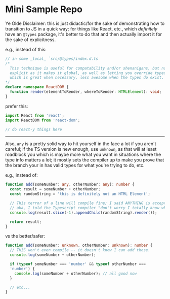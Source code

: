 # Mini Sample Repo

Ye Olde Disclaimer: this is just didactic/for the sake of demonstrating how to transition to JS in a quick way; for things like React, etc., which _definitely_ have an `@types` package, it's better to do that and then actually import it for the sake of explicitness.

e.g., instead of this:
```typescript
// in some _local_ `src/@types/index.d.ts
/*
  This technique is useful for compatability and/or shenanigans, but not as
  explicit as it makes it global, as well as letting you override typedefs;
  which is great when necessary, less awesome when the types do exist.
*/
declare namespace ReactDOM {
  function render(elementToRender, whereToRender: HTMLElement): void;
}
```

prefer this:
```typescript
import React from 'react';
import ReactDOM from 'react-dom';

// do react-y things here
```

---

Also, `any` is a pretty solid way to hit yourself in the face a lot if you aren't careful; if the TS version is new enough, use `unknown`, as that will at least roadblock you which is maybe more what you want in situations where the type info matters a lot; it mostly sets the compiler up to make you prove that the branch your in has valid types for what you're trying to do, etc.

e.g., instead of:

```typescript
function add(someNumber: any, otherNumber: any): number {
  const result = someNumber + otherNumber;
  const randomString = 'this is definitely not an HTML Element';

  // This terror of a line will compile fine; I said ANYTHING is acceptable
  // aka, I told the Typescript compiler "don't worry I totally know what's up"
  console.log(result.slice(-1).appendChild(randomString).render());

  return result;
}
```

vs the better/safer:

```typescript
function add(someNumber: unknown, otherNumber: unknown): number {
  // THIS won't even compile -- it doesn't know I can add those.
  console.log(someNumber + otherNumber);

  if (typeof someNumber === 'number' && typeof otherNumber ===
  'number') {
    console.log(someNumber + otherNumber); // all good now
  }

  // etc...
}
```
